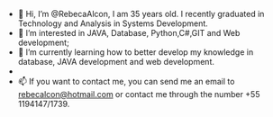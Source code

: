 - 👋 Hi, I’m @RebecaAlcon, I am 35 years old. I recently graduated in Technology and Analysis in Systems Development.
- 👀 I’m  interested in JAVA, Database, Python,C#,GIT and Web development;
- 🌱 I’m currently learning how to better develop my knowledge in database, JAVA development and web development.
- 
- 📫 If you want to contact me, you can send me an email to rebecalcon@hotmail.com or contact me through the number +55 1194147/1739.

<!---
RebecaAlcon/RebecaAlcon is a ✨ special ✨ repository because its `README.md` (this file) appears on your GitHub profile.
You can click the Preview link to take a look at your changes.
--->
